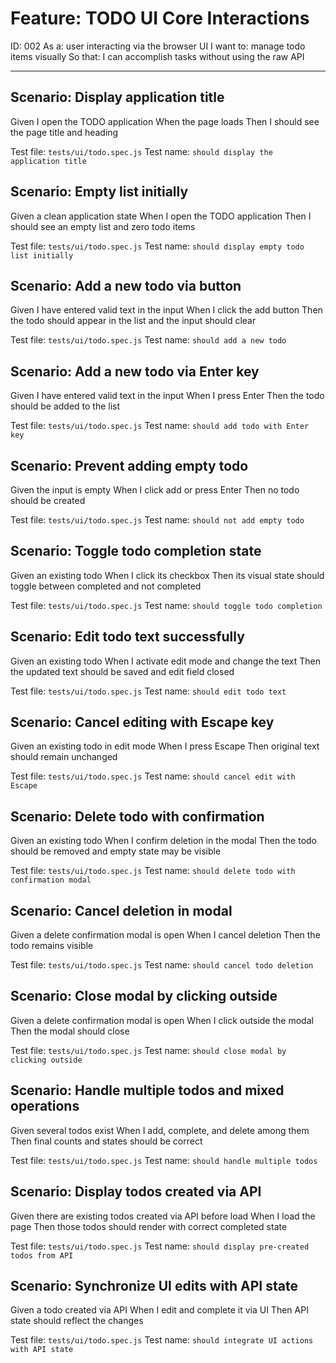 # Feature: TODO UI Core Interactions

ID: 002
As a: user interacting via the browser UI
I want to: manage todo items visually
So that: I can accomplish tasks without using the raw API

---

## Scenario: Display application title
Given I open the TODO application
When the page loads
Then I should see the page title and heading

Test file: `tests/ui/todo.spec.js`
Test name: `should display the application title`

## Scenario: Empty list initially
Given a clean application state
When I open the TODO application
Then I should see an empty list and zero todo items

Test file: `tests/ui/todo.spec.js`
Test name: `should display empty todo list initially`

## Scenario: Add a new todo via button
Given I have entered valid text in the input
When I click the add button
Then the todo should appear in the list and the input should clear

Test file: `tests/ui/todo.spec.js`
Test name: `should add a new todo`

## Scenario: Add a new todo via Enter key
Given I have entered valid text in the input
When I press Enter
Then the todo should be added to the list

Test file: `tests/ui/todo.spec.js`
Test name: `should add todo with Enter key`

## Scenario: Prevent adding empty todo
Given the input is empty
When I click add or press Enter
Then no todo should be created

Test file: `tests/ui/todo.spec.js`
Test name: `should not add empty todo`

## Scenario: Toggle todo completion state
Given an existing todo
When I click its checkbox
Then its visual state should toggle between completed and not completed

Test file: `tests/ui/todo.spec.js`
Test name: `should toggle todo completion`

## Scenario: Edit todo text successfully
Given an existing todo
When I activate edit mode and change the text
Then the updated text should be saved and edit field closed

Test file: `tests/ui/todo.spec.js`
Test name: `should edit todo text`

## Scenario: Cancel editing with Escape key
Given an existing todo in edit mode
When I press Escape
Then original text should remain unchanged

Test file: `tests/ui/todo.spec.js`
Test name: `should cancel edit with Escape`

## Scenario: Delete todo with confirmation
Given an existing todo
When I confirm deletion in the modal
Then the todo should be removed and empty state may be visible

Test file: `tests/ui/todo.spec.js`
Test name: `should delete todo with confirmation modal`

## Scenario: Cancel deletion in modal
Given a delete confirmation modal is open
When I cancel deletion
Then the todo remains visible

Test file: `tests/ui/todo.spec.js`
Test name: `should cancel todo deletion`

## Scenario: Close modal by clicking outside
Given a delete confirmation modal is open
When I click outside the modal
Then the modal should close

Test file: `tests/ui/todo.spec.js`
Test name: `should close modal by clicking outside`

## Scenario: Handle multiple todos and mixed operations
Given several todos exist
When I add, complete, and delete among them
Then final counts and states should be correct

Test file: `tests/ui/todo.spec.js`
Test name: `should handle multiple todos`

## Scenario: Display todos created via API
Given there are existing todos created via API before load
When I load the page
Then those todos should render with correct completed state

Test file: `tests/ui/todo.spec.js`
Test name: `should display pre-created todos from API`

## Scenario: Synchronize UI edits with API state
Given a todo created via API
When I edit and complete it via UI
Then API state should reflect the changes

Test file: `tests/ui/todo.spec.js`
Test name: `should integrate UI actions with API state`
